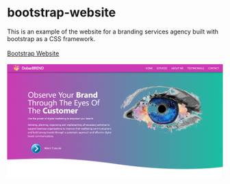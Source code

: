 # bootstrap-website
This is an example of the website for a branding services agency built with bootstrap as a CSS framework.
<br><br>
<a href="https://github.com/DobarBREND/bootstrap-website/blob/main/images/Bootstrap-website.PNG" target="_blank">Bootstrap Website</a>
<br><br>
<img src="https://github.com/DobarBREND/bootstrap-website/blob/main/images/Bootstrap-website.PNG">
